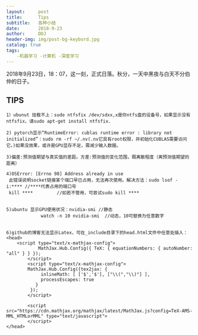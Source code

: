 ```yaml
---
layout:     post
title:      Tips
subtitle:   各种小结
date:       2018-9-23
author:     DDJ
header-img: img/post-bg-keybord.jpg
catalog: true
tags:
    -机器学习 -计算机 -深度学习
---
```

2018年9月23日，18：07，这一刻，正式日落。秋分，一天中黑夜与白天不分伯仲的日子。

TIPS
--------
`1）ubunut 挂载不上：sudo ntfsfix /dev/sdxx,x是你ntfs盘的设备号，如果显示没有ntfsfix，请sudo apt-get install ntfsfix.`

`2) pytorch显示“RuntimeError: cublas runtime error : library not initialized”：sudo rm -rf ~/.nv(.nv它具有root权限，并初始化CUBLAS需要访问它。)如果没效果，或许是GPU显存不足，需减少输入数据。`

`3)偏差:预测值期望与真实值的差距。方差:预测值的变化范围，既离散程度（离预测值期望的距离）`

```
4)OSError: [Errno 98] Address already in use
 此错误说明socket链接某个端口早已占用，无法再次使用。解决方法：sudo lsof -i:**** //****代表占用的端口号 
 kill ****         //如若不管用，可尝试sudo kill ****

```

```

5)ubuntu 显示GPU使用状况：nvidia-smi //静态
			 watch -n 10 nvidia-smi  //动态，10可替换为任意数字

```

```

6)github的博客无法显示Latex，可在_include目录下的head.html文件中任意处插入：
<head>
	<script type="text/x-mathjax-config"> 
			MathJax.Hub.Config({ TeX: { equationNumbers: { autoNumber: "all" } } }); 
		</script>
	    <script type="text/x-mathjax-config">
		MathJax.Hub.Config({tex2jax: {
		     inlineMath: [ ['$','$'], ["\\(","\\)"] ],
		     processEscapes: true
		   }
		 });
	    </script>

	    <script src="https://cdn.mathjax.org/mathjax/latest/MathJax.js?config=TeX-AMS-MML_HTMLorMML" type="text/javascript">
	    </script>
</head>

```
